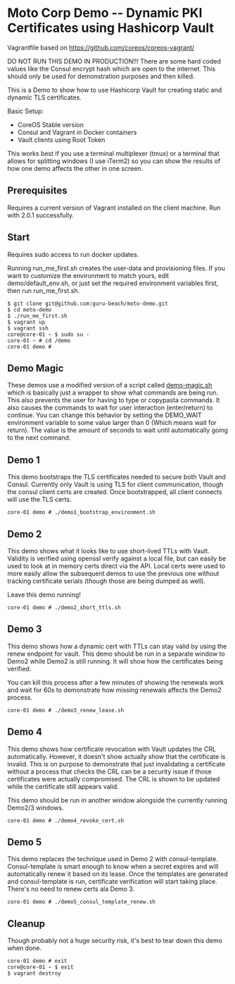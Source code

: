# Moto Corp Demo -- Dynamic PKI Certificates using Hashicorp Vault

Vagrantfile based on https://github.com/coreos/coreos-vagrant/

DO NOT RUN THIS DEMO IN PRODUCTION!!!   There are some hard coded values like the Consul encrypt hash which are open to the internet.  This should only be used for demonstration purposes and then killed.

This is a Demo to show how to use Hashicorp Vault for creating static and dynamic TLS certificates.   

Basic Setup:
* CoreOS Stable version
* Consul and Vagrant in Docker containers
* Vault clients using Root Token


This works best if you use a terminal multiplexer (tmux) or a terminal that allows for splitting windows (I use iTerm2) so you can show the results of how one demo affects the other in one screen.  

## Prerequisites 
Requires a current version of Vagrant installed on the client machine. Run with 2.0.1 successfully.

## Start
Requires sudo access to run docker updates.   

Running run_me_first.sh creates the user-data and provisioning files.  If you want to customize the environment to match yours, edit demo/default_env.sh, or just set the required environment variables first, then run run_me_first.sh.

```
$ git clone git@github.com:guru-beach/moto-demo.git
$ cd moto-demo
$ ./run_me_first.sh
$ vagrant up
$ vagrant ssh
core@core-01 ~ $ sudo su -
core-01 ~ # cd /demo
core-01 demo #
```

## Demo Magic

These demos use a modified version of a script called [demo-magic.sh](https://github.com/paxtonhare/demo-magic) which is basically just a wrapper to show what commands are being run.   This also prevents the user for having to type or copypasta commands.  It also causes the commands to wait for user interaction (enter/return) to continue.   You can change this behavior by setting the DEMO_WAIT environment variable to some value larger than 0 (Which means wait for return).  The value is the amount of seconds to wait until automatically going to the next command.

## Demo 1

This demo bootstraps the TLS certificates needed to secure both Vault and Consul.  Currently only Vault is using TLS for client communication, though the consul client certs are created.  Once bootstrapped, all client connects will use the TLS certs.

```
core-01 demo # ./demo1_bootstrap_environment.sh
```

## Demo 2

This demo shows what it looks like to use short-lived TTLs with Vault.   Validity is verified using openssl verify against a local file, but can easily be used to look at in memory certs direct via the API.   Local certs were used to more easily allow the subsequent demos to use the previous one without tracking certificate serials (though those are being dumped as well).

Leave this demo running!

```
core-01 demo # ./demo2_short_ttls.sh
```

## Demo 3

This demo shows how a dynamic cert with TTLs can stay valid by using the renew endpoint for vault.  This demo should be run in a separate window to Demo2 while Demo2 is still running.   It will show how the certificates being verified.   


You can kill this process after a few minutes of showing the renewals work and wait for 60s to demonstrate how missing renewals affects the Demo2 process.

```
core-01 demo # ./demo3_renew_lease.sh
```


## Demo 4

This demo shows how certificate revocation with Vault updates the CRL automatically.   However, it doesn't show actually show that the certificate is invalid.  This is on purpose to demonstrate that just invalidating a certificate without a process that checks the CRL can be a security issue if those certificates were actually compromised.   The CRL is shown to be updated while the certificate still appears valid.

This demo should be run in another window alongside the currently running Demo2/3 windows.

```
core-01 demo # ./demo4_revoke_cert.sh
```

## Demo 5

This demo replaces the technique used in Demo 2 with consul-template.   Consul-template is smart enough to know when a secret expires and will automatically renew it based on its lease.   Once the templates are generated and consul-template is run, certificate verification will start taking place.   There's no need to renew certs ala Demo 3.   

```
core-01 demo # ./demo5_consul_template_renew.sh
```
## Cleanup

Though probably not a huge security risk, it's best to tear down this demo when done.

```
core-01 demo # exit
core@core-01 ~ $ exit
$ vagrant destroy
```


